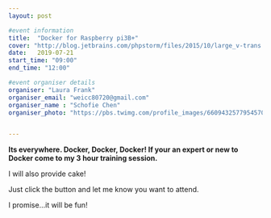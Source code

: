 ```yaml
---
layout: post

#event information
title:  "Docker for Raspberry pi3B+"
cover: "http://blog.jetbrains.com/phpstorm/files/2015/10/large_v-trans.png"
date:   2019-07-21
start_time: "09:00"
end_time: "12:00"

#event organiser details
organiser: "Laura Frank"
organiser_email: "weicc80720@gmail.com"
organiser_name : "Schofie Chen"
organiser_photo: "https://pbs.twimg.com/profile_images/660943257795457030/igA_joVD.jpg"


---
```


**Its everywhere. Docker, Docker, Docker! If your an expert or new to Docker come to my 3 hour training session.**

I will also provide cake!

Just click the button and let me know you want to attend.

I promise...it will be fun!
